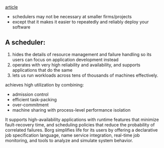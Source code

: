 [article](https://copyconstruct.medium.com/schedulers-kubernetes-and-nomad-b0f2e14a896)
- schedulers may not be necessary at smaller firms/projects
- except that it makes it easier to repeatedly and reliably deploy your software

## A scheduler:
1. hides the details of resource management and failure handling so its users can focus on application development instead  
2. operates with very high reliability and availability, and supports applications that do the same  
3. lets us run workloads across tens of thousands of machines effectively.

achieves high utilization by combining:
- admission control
- efficient task-packing
- over-commitment
- machine sharing with process-level performance isolation

It supports high-availability applications with runtime features that minimize fault-recovery time, and scheduling policies that reduce the probability of correlated failures. Borg simplifies life for its users by offering a declarative job specification language, name service integration, real-time job monitoring, and tools to analyze and simulate system behavior.

